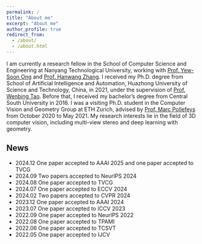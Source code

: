 ```yaml
---
permalink: /
title: "About me"
excerpt: "About me"
author_profile: true
redirect_from: 
  - /about/
  - /about.html
---
```


I am currently a research fellow in the School of Computer Science and Engineering at Nanyang Technological University, working with [Prof. Yew-Soon Ong](https://personal.ntu.edu.sg/asysong/home.html) and [Prof. Hanwang Zhang](https://personal.ntu.edu.sg/hanwangzhang/). I received my Ph.D. degree from School of Artificial Intelligence and Automation, Huazhong University of Science and Technology, China, in 2021, under the supervision of [Prof. Wenbing Tao](http://faculty.hust.edu.cn/taowenbing/zh_CN/index/1485744/list/index.htm). Before that, I received my bachelor’s degree from Central South University in 2016. I was a visiting Ph.D. student in the Computer Vision and Geometry Group at ETH Zurich, advised by [Prof. Marc Pollefeys](http://people.inf.ethz.ch/pomarc/) from October 2020 to May 2021. My research interests lie in the field of 3D computer vision, including multi-view stereo and deep learning with geometry.  

## News
* 2024.12 One paper accepted to AAAI 2025 and one paper accepted to TVCG 
* 2024.09 Two papers accepted to NeurIPS 2024   
* 2024.08 One paper accepted to TVCG 
* 2024.07 One paper accepted to ECCV 2024 
* 2024.02 Two papers accepted to CVPR 2024 
* 2023.12 One paper accepted to AAAI 2024 
* 2023.07 One paper accepted to ICCV 2023 
* 2022.09 One paper accepted to NeurIPS 2022   
* 2022.08 One paper accepted to TPAMI
* 2022.06 One paper accepted to TCSVT
* 2022.05 One paper accepted to IJCV
